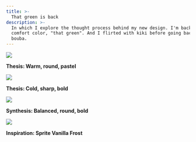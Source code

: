 ```yaml
---
title: >-
  That green is back
description: >-
  In which I explore the thought process behind my new design. I'm back to my
  comfort color, "that green". And I flirted with kiki before going back to
  bouba.
---
```


![](/blog/that-green/thesis.webp)

**Thesis: Warm, round, pastel**

![](/blog/that-green/antithesis.webp)

**Thesis: Cold, sharp, bold**

![](/blog/that-green/synthesis.webp)

**Synthesis: Balanced, round, bold**

![](/blog/that-green/sprite-vanilla-frost.webp)

**Inspiration: Sprite Vanilla Frost**
